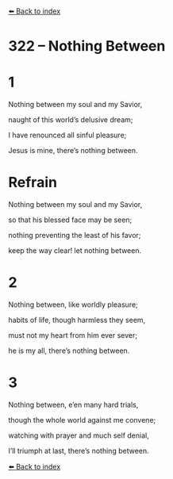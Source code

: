 [⬅️ Back to index](../README.md)

# 322 – Nothing Between





# 1

Nothing between my soul and my Savior,

naught of this world’s delusive dream;

I have renounced all sinful pleasure;

Jesus is mine, there’s nothing between.



# Refrain

Nothing between my soul and my Savior,

so that his blessed face may be seen;

nothing preventing the least of his favor;

keep the way clear! let nothing between.



# 2

Nothing between, like worldly pleasure;

habits of life, though harmless they seem,

must not my heart from him ever sever;

he is my all, there’s nothing between.



# 3

Nothing between, e’en many hard trials,

though the whole world against me convene;

watching with prayer and much self denial,

I’ll triumph at last, there’s nothing between.

[⬅️ Back to index](../README.md)
